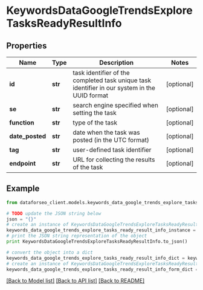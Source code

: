 # KeywordsDataGoogleTrendsExploreTasksReadyResultInfo


## Properties

Name | Type | Description | Notes
------------ | ------------- | ------------- | -------------
**id** | **str** | task identifier of the completed task unique task identifier in our system in the UUID format | [optional] 
**se** | **str** | search engine specified when setting the task | [optional] 
**function** | **str** | type of the task | [optional] 
**date_posted** | **str** | date when the task was posted (in the UTC format) | [optional] 
**tag** | **str** | user-defined task identifier | [optional] 
**endpoint** | **str** | URL for collecting the results of the task | [optional] 

## Example

```python
from dataforseo_client.models.keywords_data_google_trends_explore_tasks_ready_result_info import KeywordsDataGoogleTrendsExploreTasksReadyResultInfo

# TODO update the JSON string below
json = "{}"
# create an instance of KeywordsDataGoogleTrendsExploreTasksReadyResultInfo from a JSON string
keywords_data_google_trends_explore_tasks_ready_result_info_instance = KeywordsDataGoogleTrendsExploreTasksReadyResultInfo.from_json(json)
# print the JSON string representation of the object
print KeywordsDataGoogleTrendsExploreTasksReadyResultInfo.to_json()

# convert the object into a dict
keywords_data_google_trends_explore_tasks_ready_result_info_dict = keywords_data_google_trends_explore_tasks_ready_result_info_instance.to_dict()
# create an instance of KeywordsDataGoogleTrendsExploreTasksReadyResultInfo from a dict
keywords_data_google_trends_explore_tasks_ready_result_info_form_dict = keywords_data_google_trends_explore_tasks_ready_result_info.from_dict(keywords_data_google_trends_explore_tasks_ready_result_info_dict)
```
[[Back to Model list]](../README.md#documentation-for-models) [[Back to API list]](../README.md#documentation-for-api-endpoints) [[Back to README]](../README.md)



